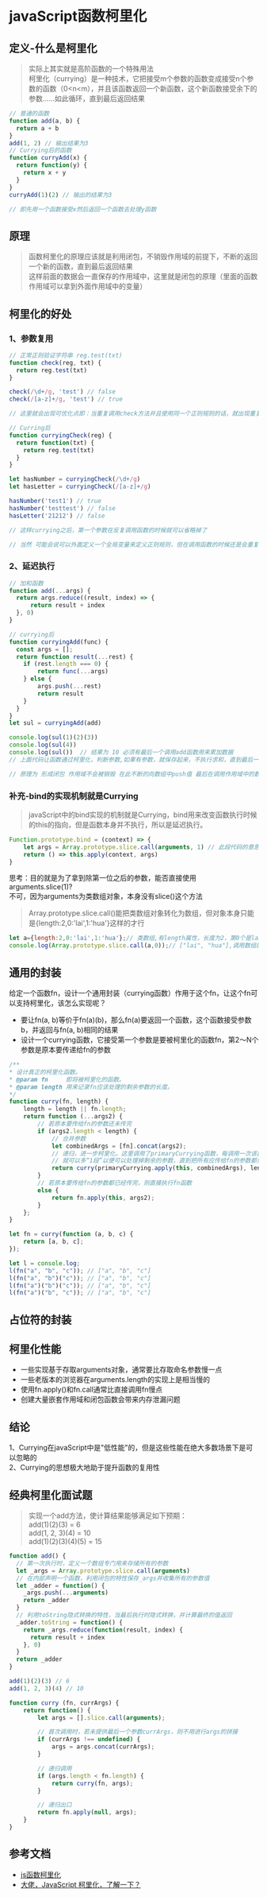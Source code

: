 # javaScript函数柯里化
## 定义-什么是柯里化
>实际上其实就是高阶函数的一个特殊用法<br>
柯里化（currying）是一种技术，它把接受m个参数的函数变成接受n个参数的函数（0<n<m），并且该函数返回一个新函数，这个新函数接受余下的参数......如此循环，直到最后返回结果
```js
// 普通的函数
function add(a, b) {
  return a + b
}
add(1, 2) // 输出结果为3
// Currying后的函数
function curryAdd(x) {
  return function(y) {
    return x + y
  }
}
curryAdd(1)(2) // 输出的结果为3

// 即先用一个函数接受x然后返回一个函数去处理y函数
```
## 原理
>函数柯里化的原理应该就是利用闭包，不销毁作用域的前提下，不断的返回一个新的函数，直到最后返回结果<br>
这样前面的数据会一直保存的作用域中，这里就是闭包的原理（里面的函数作用域可以拿到外面作用域中的变量）
## 柯里化的好处
### 1、参数复用
```js
// 正常正则验证字符串 reg.test(txt)
function check(reg, txt) {
  return reg.test(txt)
}

check(/\d+/g, 'test') // false
check(/[a-z]+/g, 'test') // true

// 这里就会出现可优化点即：当重复调用check方法并且使用同一个正则规则的话，就出现重复敲正则表达式了

// Curring后
function curryingCheck(reg) {
  return function(txt) {
    return reg.test(txt)
  }
}

let hasNumber = curryingCheck(/\d+/g)
let hasLetter = curryingCheck(/[a-z]+/g)

hasNumber('test1') // true
hasNumber('testtest') // false
hasLetter('21212') // false

// 这样currying之后，第一个参数在反复调用函数的时候就可以省略掉了

// 当然 可能会说可以外面定义一个全局变量来定义正则规则，但在调用函数的时候还是会重复写这个全局变量，其实还是没有优化
```
### 2、延迟执行
```js
// 加和函数
function add(...args) {
  return args.reduce((result, index) => {
      return result + index
  }, 0)
}

// currying后 
function curryingAdd(func) {
  const args = [];
  return function result(...rest) {
    if (rest.length === 0) {
        return func(...args)
    } else {
        args.push(...rest)
        return result
    }
  }
}
let sul = curryingAdd(add)

console.log(sul(1)(2)(3))
console.log(sul(4))
console.log(sul())  // 结果为 10 必须有最后一个调用add函数用来累加数据
// 上面代码让函数通过柯里化，判断参数,如果有参数，就保存起来，不执行求和，直到最后一步才真正执行求和运算，达到了延迟运行的效果

// 原理为 形成闭包 作用域不会被销毁 在此不断的向数组中push值 最后在调用作用域中的数组 累加
```
### 补充-bind的实现机制就是Currying
>javaScript中的bind实现的机制就是Currying，bind用来改变函数执行时候的this的指向，但是函数本身并不执行，所以是延迟执行。
```js
Function.prototype.bind = (context) => {
    let args = Array.prototype.slice.call(arguments, 1) // 此段代码的意思就是 获取函数的参数 从第一个截取到最后 然后放到数组中，最后调用apply函数
    return () => this.apply(context, args)
}
```
思考：目的就是为了拿到除第一位之后的参数，能否直接使用arguments.slice(1)?<br>
不可，因为arguments为类数组对象，本身没有slice()这个方法 

>Array.prototype.slice.call()能把类数组对象转化为数组，但对象本身只能是{length:2,0:'lai',1:'hua'}这样的才行<br>
```js
let a={length:2,0:'lai',1:'hua'};// 类数组,有length属性，长度为2，第0个是lai，第1个是hua
console.log(Array.prototype.slice.call(a,0));// ["lai", "hua"],调用数组的slice(0);
```
## 通用的封装<br>
给定一个函数fn，设计一个通用封装（currying函数）作用于这个fn，让这个fn可以支持柯里化，该怎么实现呢？<br>
* 要让fn(a, b)等价于fn(a)(b)，那么fn(a)要返回一个函数，这个函数接受参数b，并返回与fn(a, b)相同的结果
* 设计一个currying函数，它接受第一个参数是要被柯里化的函数fn，第2～N个参数是原本要传递给fn的参数
```js
/**
* 设计真正的柯里化函数。
* @param fn     即将被柯里化的函数。
* @param length 用来记录fn应该处理的剩余参数的长度。
*/
function curry(fn, length) {
    length = length || fn.length;
    return function (...args2) {
        // 若原本要传给fn的参数还未传完
        if (args2.length < length) {
            // 合并参数
            let combinedArgs = [fn].concat(args2);
            // 递归，进一步柯里化。这里调用了primaryCurrying函数，每调用一次该函数，
            // 就可以多“1段”以便可以处理掉剩余的参数，直到把所有应传给fn的参数都处理完。
            return curry(primaryCurrying.apply(this, combinedArgs), length - args2.length);
        } 
        // 若原本要传给fn的参数都已经传完，则直接执行fn函数
        else {
            return fn.apply(this, args2);
        }
    };
}

let fn = curry(function (a, b, c) {
    return [a, b, c];
});

let l = console.log;
l(fn("a", "b", "c")); // ["a", "b", "c"]
l(fn("a", "b")("c")); // ["a", "b", "c"]
l(fn("a")("b")("c")); // ["a", "b", "c"]
l(fn("a")("b", "c")); // ["a", "b", "c"]
```
## 占位符的封装

## 柯里化性能
* 一些实现基于存取arguments对象，通常要比存取命名参数慢一点
* 一些老版本的浏览器在arguments.length的实现上是相当慢的
* 使用fn.apply()和fn.call通常比直接调用fn慢点
* 创建大量嵌套作用域和闭包函数会带来内存泄漏问题
## 结论<br>
1、Currying在javaScript中是"低性能"的，但是这些性能在绝大多数场景下是可以忽略的<br>
2、Currying的思想极大地助于提升函数的复用性<br>

## 经典柯里化面试题
>实现一个add方法，使计算结果能够满足如下预期：<br>
add(1)(2)(3) = 6<br>
add(1, 2, 3)(4) = 10<br>
add(1)(2)(3)(4)(5) = 15
```js
function add() {
  // 第一次执行时，定义一个数组专门用来存储所有的参数
  let _args = Array.prototype.slice.call(arguments)
  // 在内部声明一个函数，利用闭包的特性保存_args并收集所有的参数值
  let _adder = function() {
    _args.push(...arguments)
    return _adder
  }
  // 利用toString隐式转换的特性，当最后执行时隐式转换，并计算最终的值返回
  _adder.toString = function() {
    return _args.reduce(function(result, index) {
      return result + index
    }, 0)
  }
  return _adder
}

add(1)(2)(3) // 6
add(1, 2, 3)(4) // 10
```
```javascript
function curry (fn, currArgs) {
    return function() {
        let args = [].slice.call(arguments);

        // 首次调用时，若未提供最后一个参数currArgs，则不用进行args的拼接
        if (currArgs !== undefined) {
            args = args.concat(currArgs);
        }

        // 递归调用
        if (args.length < fn.length) {
            return curry(fn, args);
        }

        // 递归出口
        return fn.apply(null, args);
    }
}
```
## 参考文档

* [js函数柯里化](https://github.com/coffe1891/frontend-hard-mode-interview/blob/master/1/1.3.2.md)
* [大佬，JavaScript 柯里化，了解一下？](https://juejin.im/post/5af13664f265da0ba266efcf)

